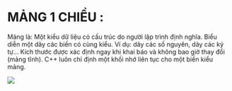 # MẢNG 1 CHIỀU : 
Mảng là:
Một kiểu dữ liệu có cấu trúc do người lập trình định nghĩa.
Biểu diễn một dãy các biến có cùng kiểu. Ví dụ: dãy các số nguyên, dãy các ký tự…
Kích thước được xác định ngay khi khai báo và không bao giờ thay đổi (mảng tĩnh).
C++ luôn chỉ định một khối nhớ liên tục cho một biến kiểu mảng.

      
<img src = "https://vnkotlin.com/uploads/default/original/1X/a574a867496b0e52ecb28fc458b8cfec7e43844a.png" />
